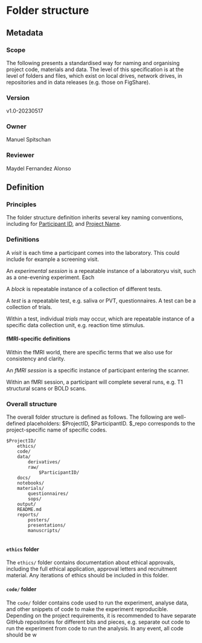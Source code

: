 # Folder structure

## Metadata

### Scope

The following presents a standardised way for naming and organising project code, materials and data. The level of this specification is at the level of folders and files, which exist on local drives, network drives, in repositories and in data releases (e.g. those on FigShare).

### Version

v1.0-20230517

### Owner

Manuel Spitschan

### Reviewer

Maydel Fernandez Alonso

## Definition

### Principles

The folder structure definition inherits several key naming conventions, including for [Participant ID](participant_id.md), and [Project Name](project_name.md).

### Definitions

A *visit* is each time a participant comes into the laboratory. This could include for example a screening visit.

An *experimental session* is a repeatable instance of a laboratoryu visit, such as a one-evening experiment. Each 

A *block* is repeatable instance of a collection of different tests.

A *test* is a repeatable test, e.g. saliva or PVT, questionnaires. A test can be a collection of trials.

Within a test, individual *trials* may occur, which are repeatable instance of a specific data collection unit, e.g. reaction time stimulus.

#### fMRI-specific definitions

Within the fMRI world, there are specific terms that we also use for consistency and clarity.

An *fMRI session* is a specific instance of participant entering the scanner.

Within an fMRI session, a participant will complete several runs, e.g. T1 structural scans or BOLD scans.

### Overall structure

The overall folder structure is defined as follows. The following are well-defined placeholders: $ProjectID, $ParticipantID. $_repo corresponds to the project-specific name of specific codes.

```
$ProjectID/
	ethics/
	code/		
	data/
		derivatives/ 
		raw/
			$ParticipantID/
	docs/
	notebooks/
	materials/
		questionnaires/
		sops/
	output/
	README.md
	reports/ 
		posters/
		presentations/
		manuscripts/
  
```

#### `ethics` folder

The `ethics/` folder contains documentation about ethical approvals, including the full ethical application, approval letters and recruitment material. Any iterations of ethics should be included in this folder.

#### `code/` folder

The `code/` folder contains code used to run the experiment, analyse data, and other snippets of code to make the experiment reproducible. Depending on the project requirements, it is recommended to have separate GitHub repositories for different bits and pieces, e.g. separate out code to run the experiment from code to run the analysis. In any event, all code should be w